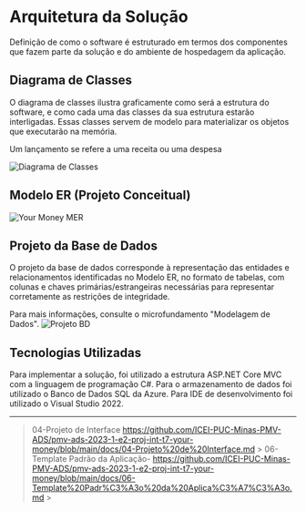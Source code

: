 # Arquitetura da Solução

Definição de como o software é estruturado em termos dos componentes que fazem parte da solução e do ambiente de hospedagem da aplicação.

## Diagrama de Classes

O diagrama de classes ilustra graficamente como será a estrutura do software, e como cada uma das classes da sua estrutura estarão interligadas. Essas classes servem de modelo para materializar os objetos que executarão na memória.

Um lançamento se refere a uma receita ou uma despesa

![Diagrama de Classes](https://user-images.githubusercontent.com/98750413/236702346-a61656e7-476c-4c81-8e6c-35ec5e4484b5.jpeg)



## Modelo ER (Projeto Conceitual)

![Your Money  MER](https://user-images.githubusercontent.com/112659128/236704532-f8f857c8-8cf9-4b19-9f57-ef39170814fe.jpeg)

## Projeto da Base de Dados

O projeto da base de dados corresponde à representação das entidades e relacionamentos identificadas no Modelo ER, no formato de tabelas, com colunas e chaves primárias/estrangeiras necessárias para representar corretamente as restrições de integridade.
 
Para mais informações, consulte o microfundamento "Modelagem de Dados".
![Projeto BD](https://user-images.githubusercontent.com/98750413/236702365-4dbae156-ff23-40f9-8d8c-785685e1db4a.jpeg)



## Tecnologias Utilizadas

Para implementar a solução, foi utilizado a estrutura ASP.NET Core MVC com a linguagem de programação C#. Para o armazenamento de dados foi utilizado o Banco de Dados SQL da Azure. Para IDE de desenvolvimento foi utilizado o Visual Studio 2022.

-----------------------------------------------------------------------------------------------------------------------------------------------------------------------

> 04-Projeto de Interface https://github.com/ICEI-PUC-Minas-PMV-ADS/pmv-ads-2023-1-e2-proj-int-t7-your-money/blob/main/docs/04-Projeto%20de%20Interface.md >
> 06-Template Padrão da Aplicação- https://github.com/ICEI-PUC-Minas-PMV-ADS/pmv-ads-2023-1-e2-proj-int-t7-your-money/blob/main/docs/06-Template%20Padr%C3%A3o%20da%20Aplica%C3%A7%C3%A3o.md >
